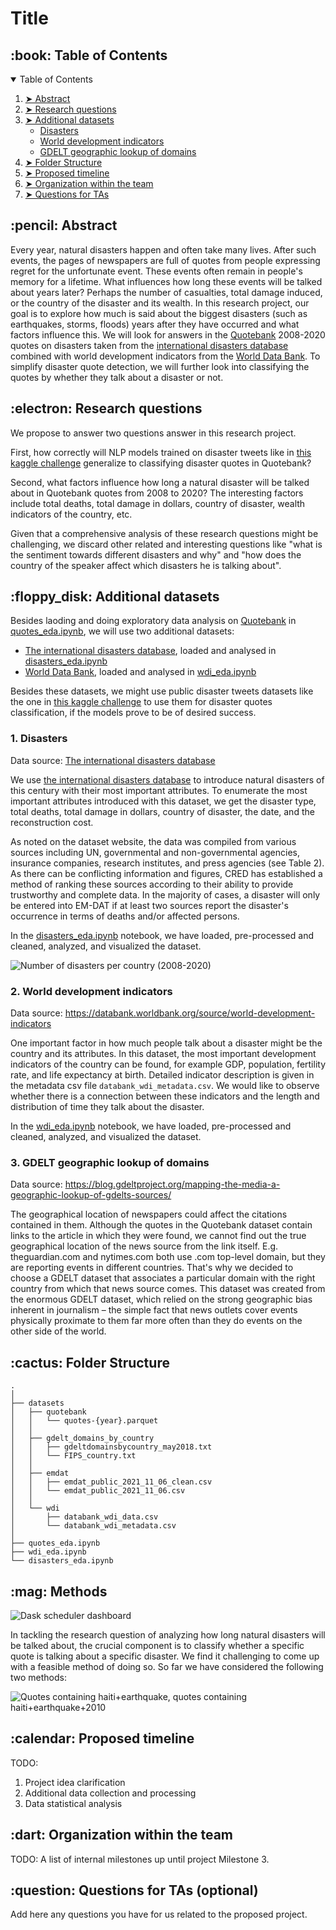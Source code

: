 # Title

<!-- TABLE OF CONTENTS -->
<h2 id="table-of-contents"> :book: Table of Contents</h2>

<details open="open">
  <summary>Table of Contents</summary>
  <ol>
    <li><a href="#abstract"> ➤ Abstract</a></li>
    <li><a href="#research-questions"> ➤ Research questions</a></li>
    <li><a href="#additional-datasets"> ➤ Additional datasets</a>
        <ul>
            <!-- <li><a href="#additional-datasets-speaker-attributes">Speaker attributes</a></li> -->
            <li><a href="#additional-datasets-disasters">Disasters</a></li>
            <li><a href="#additional-datasets-wdi">World development indicators</a></li>
            <li><a href="#additional-datasets-gdelt">GDELT geographic lookup of domains</a></li>
        </ul>  
    </li>
    <li><a href="#folder-structure"> ➤ Folder Structure</a></li>
    <li><a href="#timeline"> ➤ Proposed timeline</a></li>
    <li><a href="#organization"> ➤ Organization within the team</a></li>
    <li><a href="#questions-for-tas"> ➤ Questions for TAs</a></li>
  </ol>
</details>

<!-- ABSTRACT -->
<h2 id="abstract"> :pencil: Abstract</h2>

<!-- TODO: A 150 word description of the project idea and goals. What’s the motivation behind your project? What story would you like to tell, and why? -->

Every year, natural disasters happen and often take many lives. After such events, the pages of newspapers are full of quotes from people expressing regret for the unfortunate event. These events often remain in people's memory for a lifetime. What influences how long these events will be talked about years later? Perhaps the number of casualties, total damage induced, or the country of the disaster and its wealth. In this research project, our goal is to explore how much is said about the biggest disasters (such as earthquakes, storms, floods) years after they have occurred and what factors influence this. We will look for answers in the [Quotebank](https://github.com/epfl-dlab/Quotebank) 2008-2020 quotes on disasters taken from the [international disasters database](https://public.emdat.be/data) combined with world development indicators from the [World Data Bank](https://databank.worldbank.org/source/world-development-indicators). To simplify disaster quote detection, we will further look into classifying the quotes by whether they talk about a disaster or not.


<h2 id="research-questions"> :electron: Research questions</h2>
<!-- Research Questions: A list of research questions you would like to address during the project. -->

We propose to answer two questions answer in this research project.

First, how correctly will NLP models trained on disaster tweets like in [this kaggle challenge](https://www.kaggle.com/c/nlp-getting-started/overview) generalize to classifying disaster quotes in Quotebank? 

Second, what factors influence how long a natural disaster will be talked about in Quotebank quotes from 2008 to 2020? The interesting factors include total deaths, total damage in dollars, country of disaster, wealth indicators of the country, etc.

Given that a comprehensive analysis of these research questions might be challenging, we discard other related and interesting questions like "what is the sentiment towards different disasters and why" and "how does the country of the speaker affect which disasters he is talking about".

<!-- ADDITIONAL DATASETS -->
<h2 id="additional-datasets"> :floppy_disk: Additional datasets</h2>

<!-- TODO: List the additional dataset(s) you want to use (if any), and some ideas on how you expect to get, manage, process, and enrich it/them. Show us that you’ve read the docs and some examples, and that you have a clear idea on what to expect. Discuss data size and format if relevant. It is your responsibility to check that what you propose is feasible. -->

Besides laoding and doing exploratory data analysis on [Quotebank](https://github.com/epfl-dlab/Quotebank) in [quotes_eda.ipynb](quotes_eda.ipynb), we will use two additional datasets:
- [The international disasters database](https://public.emdat.be/data), loaded and analysed in [disasters_eda.ipynb](disasters_eda.ipynb)
- [World Data Bank](https://databank.worldbank.org/source/world-development-indicators), loaded and analysed in [wdi_eda.ipynb](wdi_eda.ipynb)

Besides these datasets, we might use public disaster tweets datasets like the one in [this kaggle challenge](https://www.kaggle.com/c/nlp-getting-started/overview) to use them for disaster quotes classification, if the models prove to be of desired success.

<!-- ADDITIONAL DATASETS SPEAKER ATTRIBUTES -->
<!-- <h3 id="additional-datasets-speaker-attributes">   Speaker attributes</h3>

This dataset helps us to find a connection between the speaker and the quotation when it is about a disaster. We can observe if the speaker is from the same country as the place of the disaster, or she/he is a scientist, expert talking about the event.

Data source: Wikidata -->

<!-- ADDITIONAL DATASETS DISASTERS -->
<h3 id="additional-datasets-disasters"> 1. Disasters</h2>

Data source: [The international disasters database](https://public.emdat.be/data)

We use [the international disasters database](https://public.emdat.be/data) to introduce natural disasters of this century with their most important attributes.<!-- , as we want to find the connection between the attributes of a disaster and the length (or distribution) of the time these disasters are talked about in quotes. --> To enumerate the most important attributes introduced with this dataset, we get the disaster type, total deaths, total damage in dollars, country of disaster, the date, and the reconstruction cost.
<!-- There are also some disaster-type specific attributes like the magnitude of an earthquake on a Richter scale. -->

As noted on the dataset website, the data was compiled from various sources including UN, governmental and non-governmental agencies, insurance companies, research institutes, and press agencies (see Table 2). As there can be conflicting information and figures, CRED has established a method of ranking these sources according to their ability to provide trustworthy and complete data. In the majority of cases, a disaster will only be entered into EM-DAT if at least two sources report the disaster's occurrence in terms of deaths and/or affected persons.

In the [disasters_eda.ipynb](disasters_eda.ipynb) notebook, we have loaded, pre-processed and cleaned, analyzed, and visualized the dataset. 

<img src="./images/num_disasters_per_country.png" title="Number of disasters per country (2008-2020)" />

<!-- WORDL DEVELOPMENT INDICATORS -->
<h3 id="additional-datasets-wdi"> 2. World development indicators</h2>

Data source: https://databank.worldbank.org/source/world-development-indicators

<!-- To supplement the disaster dataset, we have selected 55 different world development indicators from the [World Data Bank](https://databank.worldbank.org/source/world-development-indicators). We took the per-year data from the year 2000 to the year 2020 and for all available countries. Detailed indicator description is given in the metadata csv file `databank_wdi_metadata.csv`, including the source, unit of measure, periodicity, aggregation method, statistical concept and methodology, development relevance, and limitations. Raw data is saved in `databank_wdi_data.csv`, with the preprocessed dataset created in this notebook saved in `databank_wdi_data_clean.csv`. -->

One important factor in how much people talk about a disaster might be the country and its attributes. In this dataset, the most important development indicators of the country can be found, for example GDP, population, fertility rate, and life expectancy at birth. Detailed indicator description is given in the metadata csv file `databank_wdi_metadata.csv`. We would like to observe whether there is a connection between these indicators and the length and distribution of time they talk about the disaster.

In the [wdi_eda.ipynb](wdi_eda.ipynb) notebook, we have loaded, pre-processed and cleaned, analyzed, and visualized the dataset.


<!-- WORLD DEVELOPMENT GDELT -->
<h3 id="additional-datasets-gdelt"> 3. GDELT geographic lookup of domains</h2>

Data source: https://blog.gdeltproject.org/mapping-the-media-a-geographic-lookup-of-gdelts-sources/

The geographical location of newspapers could affect the citations contained in them. Although the quotes in the Quotebank dataset contain links to the article in which they were found, we cannot find out the true geographical location of the news source from the link itself. E.g. theguardian.com and nytimes.com both use .com top-level domain, but they are reporting events in different countries. That's why we decided to choose a GDELT dataset that associates a particular domain with the right country from which that news source comes. This dataset was created from the enormous GDELT dataset, which relied on the strong geographic bias inherent in journalism – the simple fact that news outlets cover events physically proximate to them far more often than they do events on the other side of the world.

<!-- :paw_prints:-->
<!-- FOLDER STRUCTURE -->
<h2 id="folder-structure"> :cactus: Folder Structure</h2>

    .
    │
    ├── datasets
    │   ├── quotebank
    │   │   └── quotes-{year}.parquet
    │   │
    │   ├── gdelt_domains_by_country
    │   │   ├── gdeltdomainsbycountry_may2018.txt
    │   │   └── FIPS_country.txt
    │   │
    │   ├── emdat
    │   │   ├── emdat_public_2021_11_06_clean.csv
    │   │   └── emdat_public_2021_11_06.csv
    │   │
    │   └── wdi
    │       ├── databank_wdi_data.csv
    │       └── databank_wdi_metadata.csv
    │
    ├── quotes_eda.ipynb
    ├── wdi_eda.ipynb  
    └── disasters_eda.ipynb    
 
<!-- METHODS -->
<h2 id="methods"> :mag: Methods</h2>



<img src="images/dask_scheduler_dashboard.jpeg" title="Dask scheduler dashboard" />

In tackling the research question of analyzing how long natural disasters will be talked about, the crucial component is to classify whether a specific quote is talking about a specific disaster. We find it challenging to come up with a feasible method of doing so. So far we have considered the following two methods:

<img src="images/haiti_case_study.jpeg" title="Quotes containing haiti+earthquake, quotes containing haiti+earthquake+2010 " />

<!-- PROPOSED TIMELINE -->
<h2 id="timeline"> :calendar: Proposed timeline</h2>

TODO: 
1. Project idea clarification
2. Additional data collection and processing
3. Data statistical analysis

<!-- PROPOSED TIMELINE -->
<h2 id="organization"> :dart: Organization within the team</h2>

TODO: A list of internal milestones up until project Milestone 3.

<!-- QUESTIONS FOR TAs -->
<h2 id="questions-for-tas"> :question: Questions for TAs (optional)</h2>

Add here any questions you have for us related to the proposed project.
